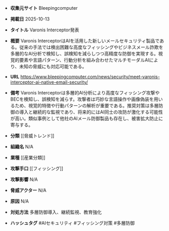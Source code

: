 - **収集元サイト**
Bleepingcomputer

- **掲載日**
2025-10-13

- **タイトル**
Varonis Interceptor発表

- **概要**
Varonis InterceptorはAIを活用した新しいメールセキュリティ製品である。従来の手法では検出困難な高度なフィッシングやビジネスメール詐欺を多層的なAI分析で検知し、誤検知を減らしつつ高精度な防御を実現する。視覚的要素や言語パターン、行動分析を組み合わせたマルチモーダルAIにより、未知の脅威にも対応可能である。

- **URL**
https://www.bleepingcomputer.com/news/security/meet-varonis-interceptor-ai-native-email-security/

- **備考**
Varonis Interceptorは多層的AI分析により高度なフィッシング攻撃やBECを検知し、誤検知を減らす。攻撃者は巧妙な言語操作や画像偽装を用いるため、視覚的特徴や行動パターンの解析が重要である。推奨対策は多層防御の導入と継続的な監視であり、将来的にはAI同士の攻防が激化する可能性が高い。類似事例として他社のAIメール防御製品も存在し、被害拡大防止に寄与する。

- **分類**
[[脅威トレンド]]

- **組織名**
N/A

- **業種**
[[産業分類]]

- **攻撃手口**
[[フィッシング]]

- **攻撃影響**
N/A

- **脅威アクター**
N/A

- **原因**
N/A

- **対処方法**
多層防御導入、継続監視、教育強化

- **ハッシュタグ**
#AIセキュリティ #フィッシング対策 #多層防御
